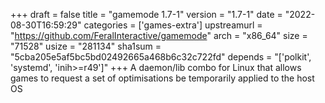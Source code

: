 +++
draft = false
title = "gamemode 1.7-1"
version = "1.7-1"
date = "2022-08-30T16:59:29"
categories = ['games-extra']
upstreamurl = "https://github.com/FeralInteractive/gamemode"
arch = "x86_64"
size = "71528"
usize = "281134"
sha1sum = "5cba205e5af5bc5bd02492665a468b6c32c722fd"
depends = "['polkit', 'systemd', 'inih>=r49']"
+++
A daemon/lib combo for Linux that allows games to request a set of optimisations be temporarily applied to the host OS